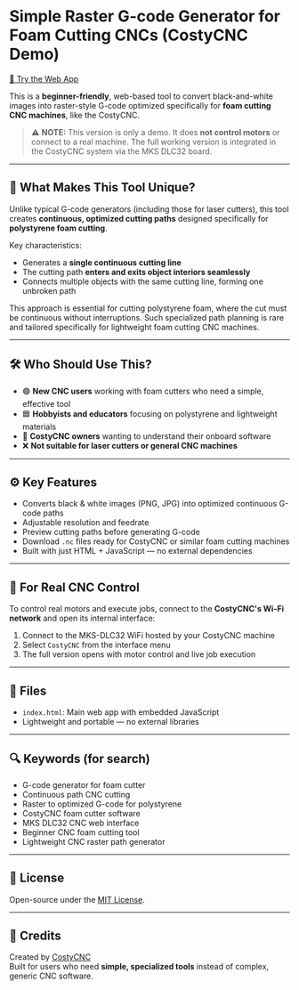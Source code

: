 # Simple Raster G-code Generator for Foam Cutting CNCs (CostyCNC Demo)

[🔗 Try the Web App](https://costycnc.github.io/raster-gcode-cm10/)

This is a **beginner-friendly**, web-based tool to convert black-and-white images into raster-style G-code optimized specifically for **foam cutting CNC machines**, like the CostyCNC.

> ⚠️ **NOTE:** This version is only a demo. It does **not control motors** or connect to a real machine. The full working version is integrated in the CostyCNC system via the MKS DLC32 board.

---

## 🌟 What Makes This Tool Unique?

Unlike typical G-code generators (including those for laser cutters), this tool creates **continuous, optimized cutting paths** designed specifically for **polystyrene foam cutting**.

Key characteristics:

- Generates a **single continuous cutting line**  
- The cutting path **enters and exits object interiors seamlessly**  
- Connects multiple objects with the same cutting line, forming one unbroken path  

This approach is essential for cutting polystyrene foam, where the cut must be continuous without interruptions. Such specialized path planning is rare and tailored specifically for lightweight foam cutting CNC machines.

---

## 🛠️ Who Should Use This?

- 🟢 **New CNC users** working with foam cutters who need a simple, effective tool  
- 🟦 **Hobbyists and educators** focusing on polystyrene and lightweight materials  
- 🔧 **CostyCNC owners** wanting to understand their onboard software  
- ❌ **Not suitable for laser cutters or general CNC machines**

---

## ⚙️ Key Features

- Converts black & white images (PNG, JPG) into optimized continuous G-code paths  
- Adjustable resolution and feedrate  
- Preview cutting paths before generating G-code  
- Download `.nc` files ready for CostyCNC or similar foam cutting machines  
- Built with just HTML + JavaScript — no external dependencies

---

## 🔌 For Real CNC Control

To control real motors and execute jobs, connect to the **CostyCNC's Wi-Fi network** and open its internal interface:

1. Connect to the MKS-DLC32 WiFi hosted by your CostyCNC machine  
2. Select `CostyCNC` from the interface menu  
3. The full version opens with motor control and live job execution

---

## 📁 Files

- `index.html`: Main web app with embedded JavaScript  
- Lightweight and portable — no external libraries  

---

## 🔍 Keywords (for search)

- G-code generator for foam cutter  
- Continuous path CNC cutting  
- Raster to optimized G-code for polystyrene  
- CostyCNC foam cutter software  
- MKS DLC32 CNC web interface  
- Beginner CNC foam cutting tool  
- Lightweight CNC raster path generator  

---

## 📄 License

Open-source under the [MIT License](LICENSE).

---

## 🙌 Credits

Created by [CostyCNC](https://github.com/costycnc)  
Built for users who need **simple, specialized tools** instead of complex, generic CNC software.

